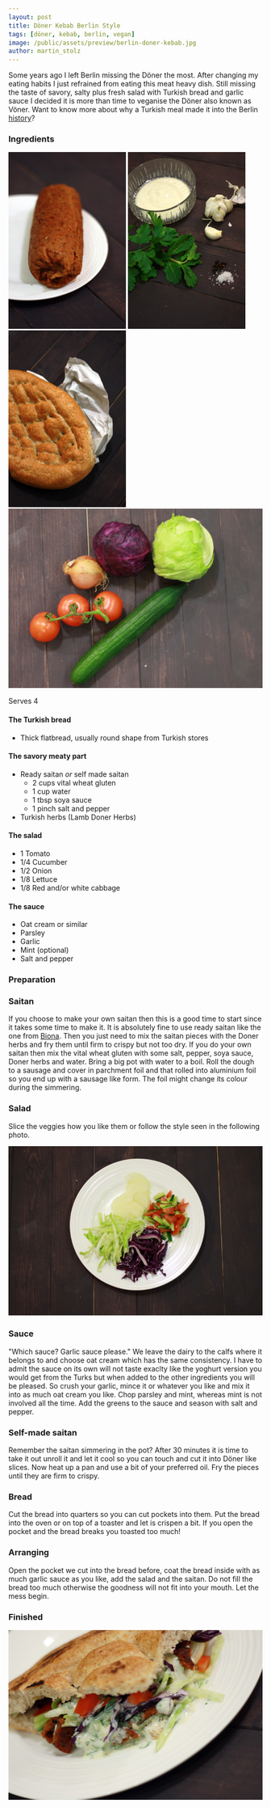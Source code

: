```yaml
---
layout: post
title: Döner Kebab Berlin Style
tags: [döner, kebab, berlin, vegan]
image: /public/assets/preview/berlin-doner-kebab.jpg
author: martin_stolz
---
```


Some years ago I left Berlin missing the Döner the most. After changing my eating habits I just refrained from eating this meat heavy dish. Still missing the taste of savory, salty plus fresh salad with Turkish bread and garlic sauce I decided it is more than time to veganise the Döner also known as Vöner. Want to know more about why a Turkish meal made it into the Berlin [history](https://en.wikipedia.org/wiki/Doner_kebab)?

<!--more-->

### Ingredients
![Saitan](/public/assets/berlin-doner-kebab-ingredients-1.jpg "The ingredients - Saitan")
![Sauce](/public/assets/berlin-doner-kebab-ingredients-2.jpg "The ingredients - Sauce")
![Turkish Bread](/public/assets/berlin-doner-kebab-ingredients-3.jpg "The ingredients - Turkish Bread")
![Veggies](/public/assets/berlin-doner-kebab-ingredients-4.jpg "The ingredients - Veggies")

Serves 4
#### The Turkish bread
* Thick flatbread, usually round shape from Turkish stores

#### The savory meaty part
* Ready saitan _or_ self made saitan
  * 2 cups vital wheat gluten
  * 1 cup water
  * 1 tbsp soya sauce
  * 1 pinch salt and pepper
* Turkish herbs (Lamb Doner Herbs)

#### The salad
* 1 Tomato
* 1/4 Cucumber
* 1/2 Onion
* 1/8 Lettuce
* 1/8 Red and/or white cabbage

#### The sauce
* Oat cream or similar
* Parsley
* Garlic
* Mint (optional)
* Salt and pepper

### Preparation

### Saitan
If you choose to make your own saitan then this is a good time to start since it takes some time to make it. It is absolutely fine to use ready saitan like the one from [Biona](http://www.biona.co.uk/product-632-4.html). Then you just need to mix the saitan pieces with the Doner herbs and fry them until firm to crispy but not too dry.
If you do your own saitan then mix the vital wheat gluten with some salt, pepper, soya sauce, Doner herbs and water. Bring a big pot with water to a boil. Roll the dough to a sausage and cover in parchment foil and that rolled into aluminium foil so you end up with a sausage like form. The foil might change its colour during the simmering.

### Salad
Slice the veggies how you like them or follow the style seen in the following photo.

![The prepation of the salad](/public/assets/berlin-doner-kebab-preparation-salad.jpg "The prepation of the salad")

### Sauce
"Which sauce? Garlic sauce please." We leave the dairy to the calfs where it belongs to and choose oat cream which has the same consistency. I have to admit the sauce on its own will not taste exaclty like the yoghurt version you would get from the Turks but when added to the other ingredients you will be pleased.
So crush your garlic, mince it or whatever you like and mix it into as much oat cream you like. Chop parsley and mint, whereas mint is not involved all the time. Add the greens to the sauce and season with salt and pepper.

### Self-made saitan
Remember the saitan simmering in the pot? After 30 minutes it is time to take it out unroll it and let it cool so you can touch and cut it into Döner like slices. Now heat up a pan and use a bit of your preferred oil. Fry the pieces until they are firm to crispy.

### Bread
Cut the bread into quarters so you can cut pockets into them. Put the bread into the oven or on top of a toaster and let is crispen a bit. If you open the pocket and the bread breaks you toasted too much!

### Arranging
Open the pocket we cut into the bread before, coat the bread inside with as much garlic sauce as you like, add the salad and the saitan. Do not fill the bread too much otherwise the goodness will not fit into your mouth. Let the mess begin.

### Finished

![The result](/public/assets/berlin-doner-kebab-result.jpg "The result")